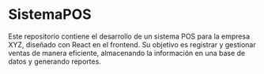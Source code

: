 # SistemaPOS
Este repositorio contiene el desarrollo de un sistema POS para la empresa XYZ, diseñado con React en el frontend. Su objetivo es registrar y gestionar ventas de manera eficiente, almacenando la información en una base de datos y generando reportes.
